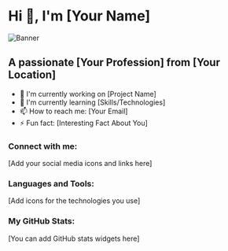 # Hi 👋, I'm [Your Name]

![Banner](https://drive.google.com/file/d/1X1PIBe9VFy6UsAWFEoVCaJHeBu4r1J0u/view?usp=sharing)

## A passionate [Your Profession] from [Your Location]

- 🔭 I'm currently working on [Project Name]
- 🌱 I'm currently learning [Skills/Technologies]
- 📫 How to reach me: [Your Email]
- ⚡ Fun fact: [Interesting Fact About You]

### Connect with me:

[Add your social media icons and links here]

### Languages and Tools:

[Add icons for the technologies you use]

### My GitHub Stats:

[You can add GitHub stats widgets here]

<!--
Note on images:
1. Upload your image to an image hosting service (e.g., Imgur, ImgBB)
2. Copy the direct link to the image
3. Replace the URL in the ![Banner]() line above with your image link
-->
